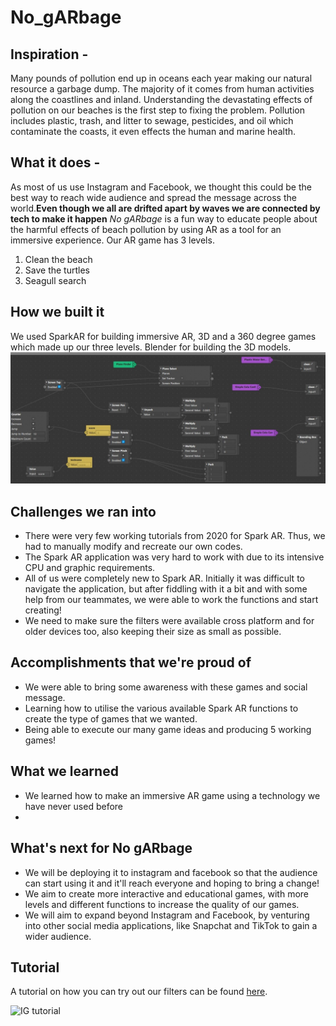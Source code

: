 # No_gARbage

## Inspiration - 
Many pounds of pollution end up in oceans each year making our natural resource a garbage dump. The majority of it comes from human activities along the coastlines and inland. Understanding the devastating effects of pollution on our beaches is the first step to fixing the problem.
Pollution includes plastic, trash, and litter to sewage, pesticides, and oil which contaminate the coasts, it
even effects the human and marine health.

## What it does - 
As most of us use Instagram and Facebook, we thought this could be the best way to reach wide audience and spread the message across the world.**Even though we all are drifted apart by waves we are connected by tech to make it happen** _No gARbage_ is a fun way to educate people about the harmful effects of beach pollution by using AR as a tool for an immersive experience. Our AR game has 3 levels. 
1. Clean the beach
2. Save the turtles
3. Seagull search

## How we built it
We used SparkAR for building immersive AR, 3D and a 360 degree games which made up our three levels. Blender for building the 3D models.
<img src="https://github.com/SurfsUpHacks21/No_gARbage/blob/main/screenshots/cleanDaBeach_patches.jpg?raw=true">

## Challenges we ran into
- There were very few working tutorials from 2020 for Spark AR. Thus, we had to manually modify and recreate our own codes.
- The Spark AR application was very hard to work with due to its intensive CPU and graphic requirements.
- All of us were completely new to Spark AR. Initially it was difficult to navigate the application, but after fiddling with it a bit and with some help from our teammates, we were able to work the functions and start creating!
- We need to make sure the filters were available cross platform and for older devices too, also keeping their size as small as possible.
## Accomplishments that we're proud of
- We were able to bring some awareness with these games and social message.
- Learning how to utilise the various available Spark AR functions to create the type of games that we wanted.
- Being able to execute our many game ideas and producing 5 working games!


## What we learned
- We learned how to make an immersive AR game using a technology we have never used before
- 

## What's next for No gARbage
- We will be deploying it to instagram and facebook so that the audience can start using it and it'll reach everyone and hoping to bring a change!
- We aim to create more interactive and educational games, with more levels and different functions to increase the quality of our games.
- We will aim to expand beyond Instagram and Facebook, by venturing into other social media applications, like Snapchat and TikTok to gain a wider audience.

## Tutorial
A tutorial on how you can try out our filters can be found [here](https://github.com/SurfsUpHacks21/images/blob/main/tutorial%20for%20ig%20filters.gif).

![IG tutorial](https://github.com/SurfsUpHacks21/images/blob/main/tutorial%20for%20ig%20filters.gif?raw=true)
